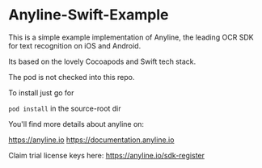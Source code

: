 # Anyline-Swift-Example

This is a simple example implementation of Anyline, the leading OCR SDK for text recognition on iOS and Android.

Its based on the lovely Cocoapods and Swift tech stack.



The pod is not checked into this repo. 

To install just go for

`pod install` in the source-root dir

You'll find more details about anyline on:

https://anyline.io
https://documentation.anyline.io

Claim trial license keys here: https://anyline.io/sdk-register

